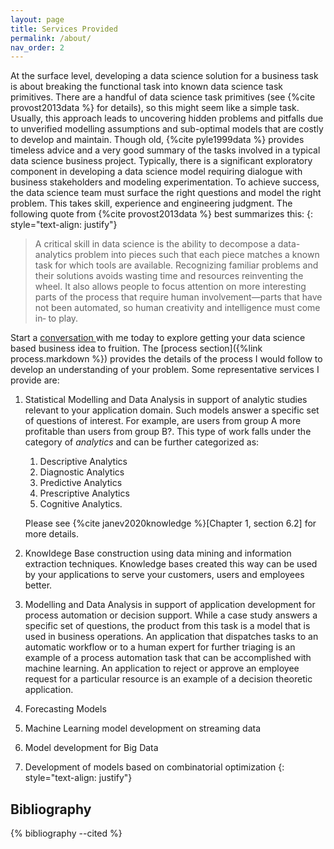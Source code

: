 ```yaml
---
layout: page
title: Services Provided
permalink: /about/
nav_order: 2
---
```

At the surface level, developing a data science solution for a business task is about breaking the functional task into known data science task primitives. There are a handful of data science task primitives (see {%cite provost2013data %} for details), so this might seem like a simple task. Usually, this approach leads to uncovering hidden problems and pitfalls due to unverified modelling assumptions and sub-optimal models that are costly to develop and maintain. Though old, {%cite pyle1999data %} provides timeless advice and a very good summary of the tasks involved in a typical data science business project. Typically, there is a significant exploratory component in developing a data science model requiring dialogue with business stakeholders and modeling experimentation. To achieve success, the data science team must surface the right questions and model the right problem. This takes skill, experience and engineering judgment. The following quote from {%cite provost2013data %} best summarizes this:
{: style="text-align: justify"}

> A critical skill in data science is the ability to decompose a data- analytics problem into pieces such that each piece matches a known task for which tools are available. Recognizing familiar problems and their solutions avoids wasting time and resources reinventing the wheel. It also allows people to focus attention on more interesting parts of the process that require human involvement—parts that have not been automated, so human creativity and intelligence must come in‐ to play.

Start a <a href="https://calendly.com/rajiv-sambasivan/30min"> conversation </a> with me today to explore getting your data science based business idea to fruition. The [process section]({%link process.markdown %}) provides the details of the process I would follow to develop an understanding of your problem. Some representative services I provide are:

1. Statistical Modelling and Data Analysis in support of analytic studies relevant to your application domain. Such models answer a specific set of questions of interest. For example, are users from group A more profitable than users from group B?. This type of work falls under the category of _analytics_ and can be further categorized as:
   1. Descriptive Analytics
   2. Diagnostic Analytics
   3. Predictive Analytics
   4. Prescriptive Analytics
   5. Cognitive Analytics.
   
   Please see {%cite janev2020knowledge %}[Chapter 1, section 6.2] for more details.
2. Knowldege Base construction using data mining and information extraction techniques. Knowledge bases created this way can be used by your applications to serve your customers, users and employees better.
3. Modelling and Data Analysis in support of application development for process automation or decision support. While a case study answers a specific set of questions, the product from this task is a model that is used in business operations. An application that dispatches tasks to an automatic workflow or to a human expert for further triaging is an example of a process automation task that can be accomplished with machine learning. An application to reject or approve an employee request for a particular resource is an example of a decision theoretic application.
4. Forecasting Models
5. Machine Learning model development on streaming data
6. Model development for Big Data 
7. Development of models based on combinatorial optimization
{: style="text-align: justify"}

## Bibliography
{% bibliography --cited %}